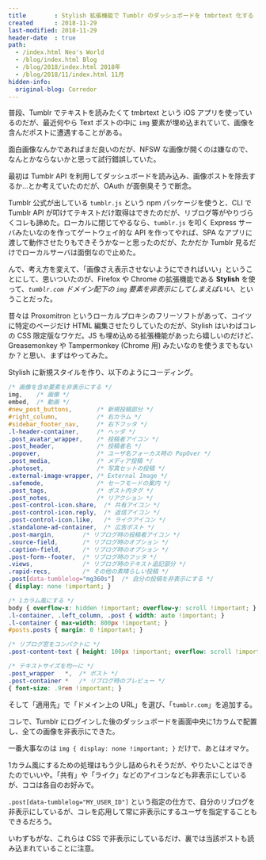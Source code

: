 ```yaml
---
title        : Stylish 拡張機能で Tumblr のダッシュボードを tmbrtext 化する
created      : 2018-11-29
last-modified: 2018-11-29
header-date  : true
path:
  - /index.html Neo's World
  - /blog/index.html Blog
  - /blog/2018/index.html 2018年
  - /blog/2018/11/index.html 11月
hidden-info:
  original-blog: Corredor
---
```


普段、Tumblr でテキストを読みたくて tmbrtext という iOS アプリを使っているのだが、最近何やら Text ポストの中に `img` 要素が埋め込まれていて、画像を含んだポストに遭遇することがある。

面白画像なんかであればまだ良いのだが、NFSW な画像が開くのは嫌なので、なんとかならないかと思って試行錯誤していた。

最初は Tumblr API を利用してダッシュボードを読み込み、画像ポストを除去するか…とか考えていたのだが、OAuth が面倒臭そうで断念。

Tumblr 公式が出している `tumblr.js` という npm パッケージを使うと、CLI で Tumblr API が叩けてテキストだけ取得はできたのだが、リブログ等がやりづらくコレも諦めた。ローカルに閉じてやるなら、`tumblr.js` を叩く Express サーバみたいなのを作ってゲートウェイ的な API を作ってやれば、SPA なアプリに渡して動作させたりもできそうかなーと思ったのだが、たかだか Tumblr 見るだけでローカルサーバは面倒なので止めた。

んで、考え方を変えて、「画像さえ表示させないようにできればいい」ということにして、思いついたのが、Firefox や Chrome の拡張機能である **Stylish** を使って、_`tumblr.com` ドメイン配下の `img` 要素を非表示にしてしまえばいい_、ということだった。

昔々は Proxomitron というローカルプロキシのフリーソフトがあって、コイツに特定のページだけ HTML 編集させたりしていたのだが、Stylish はいわばコレの CSS 限定版なワケだ。JS も埋め込める拡張機能があったら嬉しいのだけど、Greasemonkey や Tampermonkey (Chrome 用) みたいなのを使うまでもないか？と思い、まずはやってみた。

Stylish に新規スタイルを作り、以下のようにコーディング。

```css
/* 画像を含め要素を非表示にする */
img,    /* 画像 */
embed,  /* 動画 */
#new_post_buttons,       /* 新規投稿部分 */
#right_column,           /* 右カラム */
#sidebar_footer_nav,     /* 右下フッタ */
.l-header-container,     /* ヘッダ */
.post_avatar_wrapper,    /* 投稿者アイコン */
.post_header,            /* 投稿者名 */
.popover,                /* ユーザ名フォーカス時の PopOver */
.post_media,             /* メディア投稿 */
.photoset,               /* 写真セットの投稿 */
.external-image-wrapper, /* External Image */
.safemode,               /* セーフモードの案内 */
.post_tags,              /* ポスト内タグ */
.post_notes,             /* リアクション */
.post-control-icon.share,  /* 共有アイコン */
.post-control-icon.reply,  /* 返信アイコン */
.post-control-icon.like,   /* ライクアイコン */
.standalone-ad-container,  /* 広告ポスト */
.post-margin,        /* リブログ時の投稿者アイコン */
.source-field,       /* リブログ時のオプション */
.caption-field,      /* リブログ時のオプション */
.post-form--footer,  /* リブログ時のフッタ */
.views,              /* リブログ時のテキスト追記部分 */
.rapid-recs,         /* その他の素晴らしい投稿 */
.post[data-tumblelog="mg360s"]  /* 自分の投稿を非表示にする */
{ display: none !important; }

/* 1カラム風にする */
body { overflow-x: hidden !important; overflow-y: scroll !important; }
.l-container, .left_column, .post { width: auto !important; }
.l-container { max-width: 800px !important; }
#posts.posts { margin: 0 !important; }

/* リブログ窓をコンパクトに */
.post-content-text { height: 100px !important; overflow: scroll !important; }

/* テキストサイズを均一に */
.post_wrapper   *,  /* ポスト */
.post-container *   /* リブログ時のプレビュー */
{ font-size: .9rem !important; }
```

そして「適用先」で「ドメイン上の URL」を選び、「`tumblr.com`」を追加する。

コレで、Tumblr にログインした後のダッシュボードを画面中央に1カラムで配置し、全ての画像を非表示にできた。

一番大事なのは `img { display: none !important; }` だけで、あとはオマケ。

1カラム風にするための処理はもう少し詰められそうだが、やりたいことはできたのでいいや。「共有」や「ライク」などのアイコンなども非表示にしているが、ココは各自のお好みで。

`.post[data-tumblelog="MY_USER_ID"]` という指定の仕方で、自分のリブログを非表示にしているが、コレを応用して常に非表示にするユーザを指定することもできるだろう。

いわずもがな、これらは CSS で非表示にしているだけ、裏では当該ポストも読み込まれていることに注意。
